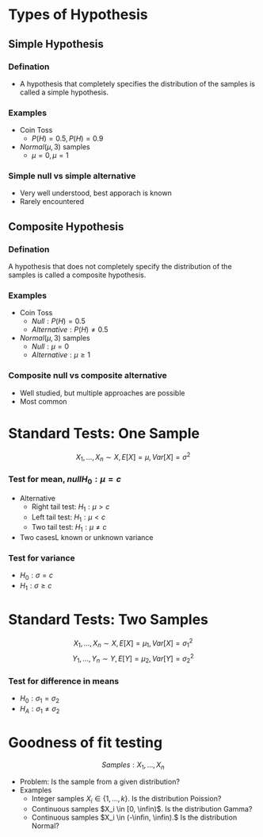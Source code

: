 # Types of Hypothesis
## Simple Hypothesis
### Defination
- A hypothesis that completely specifies the distribution of the samples is called a simple hypothesis.
### Examples
- Coin Toss
  - $P(H) = 0.5, P(H) = 0.9$
- $Normal(\mu, 3)$ samples
  - $\mu = 0, \mu = 1$
### Simple null vs simple alternative
- Very well understood, best apporach is known
- Rarely encountered
## Composite Hypothesis
### Defination
A hypothesis that does not completely specify the distribution of the samples is called a composite hypothesis.
### Examples
- Coin Toss
  - $Null: P(H) = 0.5$
  - $Alternative: P(H) \neq 0.5$
- $Normal(\mu, 3)$ samples
  - $Null: \mu = 0$
  - $Alternative: \mu \geq 1$
### Composite null vs composite alternative
- Well studied, but multiple approaches are possible
- Most common
# Standard Tests: One Sample
$$X_1, \dots, X_n \sim X, E[X] = \mu, Var[X] = \sigma^2$$
### Test for mean, $null H_0 : \mu = c$
- Alternative
  - Right tail test: $H_1: \mu > c$
  - Left tail test: $H_1: \mu < c$
  - Two tail test: $H_1: \mu \neq c$
- Two casesL known or unknown variance
### Test for variance
- $H_0: \sigma = c$
- $H_1: \sigma \geq c$
# Standard Tests: Two Samples
$$X_1, \dots, X_n \sim X, E[X] = \mu_1, Var[X] = \sigma_1^2$$
$$Y_1, \dots, Y_n \sim Y, E[Y] = \mu_2, Var[Y] = \sigma_2^2$$
### Test for difference in means
- $H_0: \sigma_1 = \sigma_2$
- $H_A: \sigma_1 \neq \sigma_2$
# Goodness of fit testing
$$ Samples : X_1, \dots, X_n$$
- Problem: Is the sample from a given distribution?
- Examples
  - Integer samples $X_i \in \{1, \dots, k\}$. Is the distribution Poission?
  - Continuous samples $X_i \in [0, \infin)$. Is the distribution Gamma?
  - Continuous samples $X_i \in (-\infin, \infin).$ Is the distribution Normal?